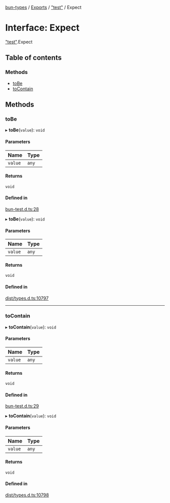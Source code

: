[bun-types](https://github.com/oven-sh/bun-types/blob/master/api-docs/README.md) / [Exports](https://github.com/oven-sh/bun-types/blob/master/api-docs/modules.md) / ["test"](https://github.com/oven-sh/bun-types/blob/master/api-docs/modules/test_.md) / Expect

# Interface: Expect

["test"](https://github.com/oven-sh/bun-types/blob/master/api-docs/modules/test_.md).Expect

## Table of contents

### Methods

- [toBe](https://github.com/oven-sh/bun-types/blob/master/api-docs/interfaces/test_.Expect.md#tobe)
- [toContain](https://github.com/oven-sh/bun-types/blob/master/api-docs/interfaces/test_.Expect.md#tocontain)

## Methods

### toBe

▸ **toBe**(`value`): `void`

#### Parameters

| Name | Type |
| :------ | :------ |
| `value` | `any` |

#### Returns

`void`

#### Defined in

[bun-test.d.ts:28](https://github.com/valgaze/bun-types/blob/6f8dbf8/bun-test.d.ts#L28)

▸ **toBe**(`value`): `void`

#### Parameters

| Name | Type |
| :------ | :------ |
| `value` | `any` |

#### Returns

`void`

#### Defined in

[dist/types.d.ts:10797](https://github.com/valgaze/bun-types/blob/6f8dbf8/dist/types.d.ts#L10797)

___

### toContain

▸ **toContain**(`value`): `void`

#### Parameters

| Name | Type |
| :------ | :------ |
| `value` | `any` |

#### Returns

`void`

#### Defined in

[bun-test.d.ts:29](https://github.com/valgaze/bun-types/blob/6f8dbf8/bun-test.d.ts#L29)

▸ **toContain**(`value`): `void`

#### Parameters

| Name | Type |
| :------ | :------ |
| `value` | `any` |

#### Returns

`void`

#### Defined in

[dist/types.d.ts:10798](https://github.com/valgaze/bun-types/blob/6f8dbf8/dist/types.d.ts#L10798)
